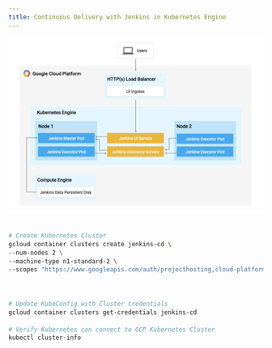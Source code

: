 ```yaml
---
title: Continuous Delivery with Jenkins in Kubernetes Engine
---
```


![Jenkins](/jenkins-kubernetes-engine.png?width=50pc)

```bash

# Create Kubernetes Cluster
gcloud container clusters create jenkins-cd \
--num-nodes 2 \
--machine-type n1-standard-2 \
--scopes "https://www.googleapis.com/auth/projecthosting,cloud-platform"



# Update KubeConfig with Cluster credentials
gcloud container clusters get-credentials jenkins-cd

# Verify Kubernetes can connect to GCP Kubernetes Cluster
kubectl cluster-info
```
